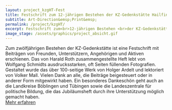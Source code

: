 ```yaml
---
layout: project_kzgHT-Fest
title: Festschrift zum 12-jährigen Bestehen der KZ-Gedenkstätte Hailfingen-Tailfingen
subtitle: Art-Direction&emsp;Print&emsp;
permalink: /project/kzgHT/
excerpt: Festschrift zum<br>12-jährigen Bestehen <br>der KZ-Gedenkstätte <br>Hailfingen-Tailfingen
image_stage: /assets/graphics/project_absicht.gif
---
```

Zum zwölfjährigen Bestehen der KZ-Gedenkstätte ist eine Festschrift mit Beiträgen von Freunden, Unterstützern, Angehörigen und Aktiven erschienen. Das von Harald Roth zusammengestellte Heft lebt von Wolfgang Schmidts ausdrucksstarken, oft Seiten füllenden Fotografien. Gestaltet wurde das über 100-seitige Werk von Holger Ardelt und lektoriert von Volker Mall. Vielen Dank an alle, die Beiträge beigesteuert oder in anderer Form mitgewirkt haben. 
Ein besonderes Dankeschön geht auch an die Landkreise Böblingen und Tübingen sowie die Landeszentrale für politische Bildung, die das Jubiläumsheft durch ihre Unterstützung möglich gemacht haben. 
<br>
<a href="https://kz-gedenkstaette-hailfingen-tailfingen.de/index.php/2022/05/16/festschrift2022/">Mehr erfahren</a>